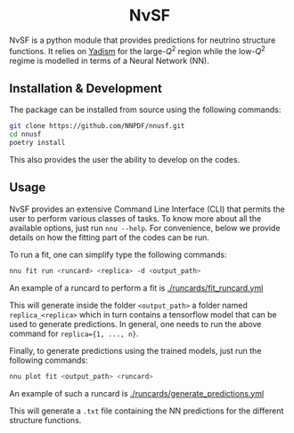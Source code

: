<h1 align="center">NνSF</h1>

NνSF is a python module that provides predictions for neutrino structure functions. It relies on [Yadism](https://github.com/N3PDF/yadism) for the large-$Q^2$ region while the low-$Q^2$ regime is modelled in terms of a Neural Network (NN).

## Installation & Development

The package can be installed from source using the following commands:

```bash
git clone https://github.com/NNPDF/nnusf.git
cd nnusf
poetry install
```

This also provides the user the ability to develop on the codes.

## Usage

NνSF provides an extensive Command Line Interface (CLI) that permits the user to perform various classes of tasks. To know more about all the available options, just run `nnu --help`. For convenience, below we provide details on how the fitting part of the codes can be run.

To run a fit, one can simplify type the following commands:

```bash
nnu fit run <runcard> <replica> -d <output_path>
```
An example of a runcard to perform a fit is [./runcards/fit_runcard.yml](./runcards/fit_runcard.yml)

This will generate inside the folder `<output_path>` a folder named `replica_<replica>` which in turn contains a tensorflow model that can be used to generate predictions. In general, one needs to run the above command for `replica={1, ..., n}`.

Finally, to generate predictions using the trained models, just run the following commands:

```bash
nnu plot fit <output_path> <runcard>
```
An example of such a runcard is [./runcards/generate_predictions.yml](./runcards/generate_predictions.yml)

This will generate a `.txt` file containing the NN predictions for the different structure functions.
